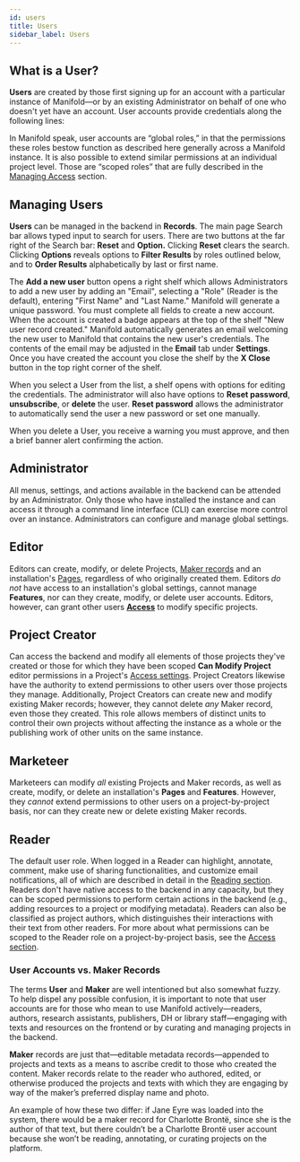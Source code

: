 ```yaml
---
id: users
title: Users
sidebar_label: Users
---
```


## What is a User?

**Users** are created by those first signing up for an account with a particular instance of Manifold—or by an existing Administrator on behalf of one who doesn't yet have an account. User accounts provide credentials along the following lines:

In Manifold speak, user accounts are “global roles,” in that the permissions these roles bestow function as described here generally across a Manifold instance. It is also possible to extend similar permissions at an individual project level. Those are “scoped roles” that are fully described in the [Managing Access](../backend/projects.md#managing-access) section.

## Managing Users

**Users** can be managed in the backend in **Records**. The main page Search bar allows typed input to search for users. There are two buttons at the far right of the Search bar: **Reset** and **Option.** Clicking **Reset** clears the search. Clicking **Options** reveals options to **Filter Results** by roles outlined below, and to **Order Results** alphabetically by last or first name.

The **Add a new user** button opens a right shelf which allows Administrators to add a new user by adding an "Email", selecting a "Role" (Reader is the default), entering "First Name" and "Last Name." Manifold will generate a unique password. You must complete all fields to create a new account. When the account is created a badge appears at the top of the shelf "New user record created." Manifold automatically generates an email welcoming the new user to Manifold that contains the new user's credentials. The contents of the email may be adjusted in the **Email** tab under **Settings**. Once you have created the account you close the shelf by the **X Close** button in the top right corner of the shelf.

When you select a User from the list, a shelf opens with options for editing the credentials. The administrator will also have options to **Reset password**, **unsubscribe**, or **delete** the user. **Reset password** allows the administrator to automatically send the user a new password or set one manually.

When you delete a User, you receive a warning you must approve, and then a brief banner alert confirming the action.

## Administrator

All menus, settings, and actions available in the backend can be attended by an Administrator. Only those who have installed the instance and can access it through a command line interface (CLI) can exercise more control over an instance. Administrators can configure and manage global settings.

## Editor

Editors can create, modify, or delete Projects, [Maker records](/docs/backend/makers.md) and an installation's [Pages](/docs/backend/records/pages.md), regardless of who originally created them. Editors *do not* have access to an installation's global settings, cannot manage **Features**, nor can they create, modify, or delete user accounts. Editors, however, can grant other users [**Access**](/docs/backend/projects.md#managing-access) to modify specific projects.

## Project Creator

Can access the backend and modify all elements of those projects they've created or those for which they have been scoped **Can Modify Project** editor permissions in a Project's [Access settings](/docs/backend/projects.md#managing-access). Project Creators likewise have the authority to extend permissions to other users over those projects they manage. Additionally, Project Creators can create new and modify existing Maker records; however, they cannot delete *any* Maker record, even those they created.
This role allows members of distinct units to control their own projects without affecting the instance as a whole or the publishing work of other units on the same instance.

## Marketeer

Marketeers can modify *all* existing Projects and Maker records, as well as create, modify, or delete an installation's **Pages** and **Features**. However, they *cannot* extend permissions to other users on a project-by-project basis, nor can they create new or delete existing Maker records.

## Reader

The default user role. When logged in a Reader can highlight, annotate, comment, make use of sharing functionalities, and customize email notifications, all of which are described in detail in the [Reading section](/docs/reading/index.html). Readers don't have native access to the backend in any capacity, but they can be scoped permissions to perform certain actions in the backend (e.g., adding resources to a project or modifying metadata). Readers can also be classified as project authors, which distinguishes their interactions with their text from other readers. For more about what permissions can be scoped to the Reader role on a project-by-project basis, see the [Access section](../backend/projects.md#access).

### User Accounts vs. Maker Records
The terms **User** and **Maker** are well intentioned but also somewhat fuzzy. To help dispel any possible confusion, it is important to note that user accounts are for those who mean to use Manifold actively—readers, authors, research assistants, publishers, DH or library staff—engaging with texts and resources on the frontend or by curating and managing projects in the backend.

**Maker** records are just that—editable metadata records—appended to projects and texts as a means to ascribe credit to those who created the content. Maker records relate to the reader who authored, edited, or otherwise produced the projects and texts with which they are engaging by way of the maker’s preferred display name and photo.

An example of how these two differ: if Jane Eyre was loaded into the system, there would be a maker record for Charlotte Brontë, since she is the author of that text, but there couldn’t be a Charlotte Brontë user account because she won’t be reading, annotating, or curating projects on the platform.
